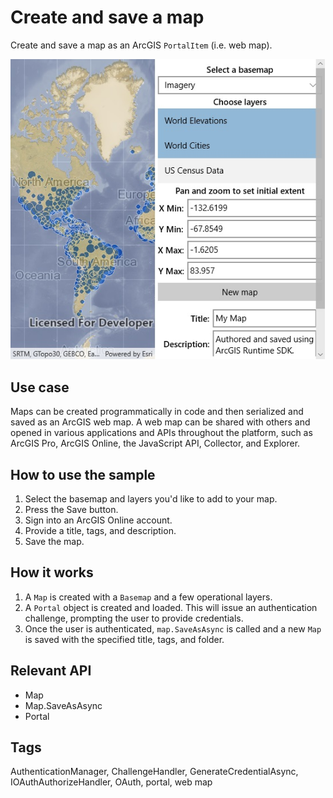 # Create and save a map

Create and save a map as an ArcGIS `PortalItem` (i.e. web map).

![screenshot](AuthorMap.jpg)

## Use case

Maps can be created programmatically in code and then serialized and saved as an ArcGIS web map. A web map can be shared with others and opened in various applications and APIs throughout the platform, such as ArcGIS Pro, ArcGIS Online, the JavaScript API, Collector, and Explorer.

## How to use the sample

1. Select the basemap and layers you'd like to add to your map.
2. Press the Save button.
3. Sign into an ArcGIS Online account.
4. Provide a title, tags, and description.
5. Save the map.

## How it works

1. A `Map` is created with a `Basemap` and a few operational layers.
2. A `Portal` object is created and loaded. This will issue an authentication challenge, prompting the user to provide credentials.
3. Once the user is authenticated, `map.SaveAsAsync` is called and a new `Map` is saved with the specified title, tags, and folder.

## Relevant API

* Map
* Map.SaveAsAsync
* Portal

## Tags

AuthenticationManager, ChallengeHandler, GenerateCredentialAsync, IOAuthAuthorizeHandler, OAuth, portal, web map
